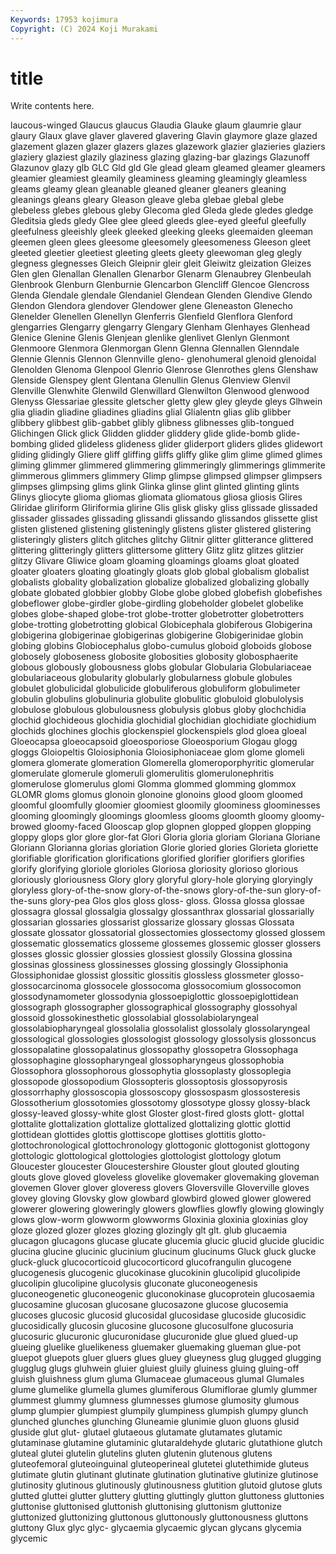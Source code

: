 ```yaml
---
Keywords: 17953 kojimura
Copyright: (C) 2024 Koji Murakami
---
```


# title

Write contents here.



laucous-winged Glaucus
glaucus Glaudia Glauke glaum glaumrie glaur glaury Glaux glave glaver
glavered glavering Glavin glaymore glaze glazed glazement glazen glazer glazers
glazes glazework glazier glazieries glaziers glaziery glaziest glazily glaziness glazing
glazing-bar glazings Glazunoff Glazunov glazy glb GLC Gld gld Gle
glead gleam gleamed gleamer gleamers gleamier gleamiest gleamily gleaminess gleaming
gleamingly gleamless gleams gleamy glean gleanable gleaned gleaner gleaners gleaning
gleanings gleans gleary Gleason gleave gleba glebae glebal glebe glebeless
glebes glebous gleby Glecoma gled Gleda glede gledes gledge Gleditsia
gleds gledy Glee glee gleed gleeds glee-eyed gleeful gleefully gleefulness
gleeishly gleek gleeked gleeking gleeks gleemaiden gleeman gleemen gleen glees
gleesome gleesomely gleesomeness Gleeson gleet gleeted gleetier gleetiest gleeting gleets
gleety gleewoman gleg glegly glegness glegnesses Gleich Gleipnir gleir gleit
Gleiwitz gleization Gleizes Glen glen Glenallan Glenallen Glenarbor Glenarm Glenaubrey
Glenbeulah Glenbrook Glenburn Glenburnie Glencarbon Glencliff Glencoe Glencross Glenda Glendale
glendale Glendaniel Glendean Glenden Glendive Glendo Glendon Glendora glendover Glendower
glene Gleneaston Glenecho Glenelder Glenellen Glenellyn Glenferris Glenfield Glenflora Glenford
glengarries Glengarry glengarry Glengary Glenham Glenhayes Glenhead Glenice Glenine Glenis
Glenjean glenlike glenlivet Glenlyn Glenmont Glenmoore Glenmora Glenmorgan Glenn Glenna
Glennallen Glenndale Glennie Glennis Glennon Glennville gleno- glenohumeral glenoid glenoidal
Glenolden Glenoma Glenpool Glenrio Glenrose Glenrothes glens Glenshaw Glenside Glenspey
glent Glentana Glenullin Glenus Glenview Glenvil Glenville Glenwhite Glenwild Glenwillard
Glenwilton Glenwood glenwood Glenyss Glessariae glessite gletscher gletty glew gley
gleyde gleys Glhwein glia gliadin gliadine gliadines gliadins glial Glialentn
glias glib glibber glibbery glibbest glib-gabbet glibly glibness glibnesses glib-tongued
Glichingen Glick glick Glidden glidder gliddery glide glide-bomb glide-bombing glided
glideless glideness glider gliderport gliders glides glidewort gliding glidingly Gliere
gliff gliffing gliffs gliffy glike glim glime glimed glimes gliming
glimmer glimmered glimmering glimmeringly glimmerings glimmerite glimmerous glimmers glimmery Glimp
glimpse glimpsed glimpser glimpsers glimpses glimpsing glims glink Glinka glinse
glint glinted glinting glints Glinys gliocyte glioma gliomas gliomata gliomatous
gliosa gliosis Glires Gliridae gliriform Gliriformia glirine Glis glisk glisky
gliss glissade glissaded glissader glissades glissading glissandi glissando glissandos glissette
glist glisten glistened glistening glisteningly glistens glister glistered glistering glisteringly
glisters glitch glitches glitchy Glitnir glitter glitterance glittered glittering glitteringly
glitters glittersome glittery Glitz glitz glitzes glitzier glitzy Glivare Gliwice
gloam gloaming gloamings gloams gloat gloated gloater gloaters gloating gloatingly
gloats glob global globalism globalist globalists globality globalization globalize globalized
globalizing globally globate globated globbier globby Globe globe globed globefish
globefishes globeflower globe-girdler globe-girdling globeholder globelet globelike globes globe-shaped globe-trot
globe-trotter globetrotter globetrotters globe-trotting globetrotting globical Globicephala globiferous Globigerina globigerina
globigerinae globigerinas globigerine Globigerinidae globin globing globins Globiocephalus globo-cumulus globoid
globoids globose globosely globoseness globosite globosities globosity globosphaerite globous globously
globousness globs globular Globularia Globulariaceae globulariaceous globularity globularly globularness globule
globules globulet globulicidal globulicide globuliferous globuliform globulimeter globulin globulins globulinuria
globulite globulitic globuloid globulolysis globulose globulous globulousness globulysis globus globy
glochchidia glochid glochideous glochidia glochidial glochidian glochidiate glochidium glochids glochines
glochis glockenspiel glockenspiels glod gloea gloeal Gloeocapsa gloeocapsoid gloeosporiose Gloeosporium
Glogau glogg gloggs Gloiopeltis Gloiosiphonia Gloiosiphoniaceae glom glome glomeli glomera
glomerate glomeration Glomerella glomeroporphyritic glomerular glomerulate glomerule glomeruli glomerulitis glomerulonephritis
glomerulose glomerulus glomi Glomma glommed glomming glommox GLOMR gloms glomus
glonoin glonoine glonoins glood gloom gloomed gloomful gloomfully gloomier gloomiest
gloomily gloominess gloominesses glooming gloomingly gloomings gloomless glooms gloomth gloomy
gloomy-browed gloomy-faced Glooscap glop glopnen glopped gloppen glopping gloppy glops
glor glore glor-fat Glori Gloria gloria gloriam Gloriana Gloriane Gloriann
Glorianna glorias gloriation Glorie gloried glories Glorieta gloriette glorifiable glorification
glorifications glorified glorifier glorifiers glorifies glorify glorifying gloriole glorioles Gloriosa
gloriosity glorioso glorious gloriously gloriousness Glory glory gloryful glory-hole glorying
gloryingly gloryless glory-of-the-snow glory-of-the-snows glory-of-the-sun glory-of-the-suns glory-pea Glos glos gloss
gloss- gloss. Glossa glossa glossae glossagra glossal glossalgia glossalgy glossanthrax
glossarial glossarially glossarian glossaries glossarist glossarize glossary glossas Glossata glossate
glossator glossatorial glossectomies glossectomy glossed glossem glossematic glossematics glosseme glossemes
glossemic glosser glossers glosses glossic glossier glossies glossiest glossily Glossina
glossina glossinas glossiness glossinesses glossing glossingly Glossiphonia Glossiphonidae glossist glossitic
glossitis glossless glossmeter glosso- glossocarcinoma glossocele glossocoma glossocomium glossocomon glossodynamometer
glossodynia glossoepiglottic glossoepiglottidean glossograph glossographer glossographical glossography glossohyal glossoid glossokinesthetic
glossolabial glossolabiolaryngeal glossolabiopharyngeal glossolalia glossolalist glossolaly glossolaryngeal glossological glossologies glossologist
glossology glossolysis glossoncus glossopalatine glossopalatinus glossopathy glossopetra Glossophaga glossophagine glossopharyngeal
glossopharyngeus glossophobia Glossophora glossophorous glossophytia glossoplasty glossoplegia glossopode glossopodium Glossopteris
glossoptosis glossopyrosis glossorrhaphy glossoscopia glossoscopy glossospasm glossosteresis Glossotherium glossotomies glossotomy
glossotype glossy glossy-black glossy-leaved glossy-white glost Gloster glost-fired glosts glott-
glottal glottalite glottalization glottalize glottalized glottalizing glottic glottid glottidean glottides
glottis glottiscope glottises glottitis glotto- glottochronological glottochronology glottogonic glottogonist glottogony
glottologic glottological glottologies glottologist glottology glotum Gloucester gloucester Gloucestershire Glouster
glout glouted glouting glouts glove gloved gloveless glovelike glovemaker glovemaking
gloveman glovemen Glover glover gloveress glovers Gloversville Gloverville gloves glovey
gloving Glovsky glow glowbard glowbird glowed glower glowered glowerer glowering
gloweringly glowers glowflies glowfly glowing glowingly glows glow-worm glowworm glowworms
Gloxinia gloxinia gloxinias gloy gloze glozed glozer glozes glozing glozingly
glt glt. glub glucaemia glucagon glucagons glucase glucate glucemia glucic
glucid glucide glucidic glucina glucine glucinic glucinium glucinum glucinums Gluck
gluck glucke gluck-gluck glucocorticoid glucocorticord glucofrangulin glucogene glucogenesis glucogenic glucokinase
glucokinin glucolipid glucolipide glucolipin glucolipine glucolysis gluconate gluconeogenesis gluconeogenetic gluconeogenic
gluconokinase glucoprotein glucosaemia glucosamine glucosan glucosane glucosazone glucose glucosemia glucoses
glucosic glucosid glucosidal glucosidase glucoside glucosidic glucosidically glucosin glucosine glucosone
glucosulfone glucosuria glucosuric glucuronic glucuronidase glucuronide glue glued glued-up glueing
gluelike gluelikeness gluemaker gluemaking glueman glue-pot gluepot gluepots gluer gluers
glues gluey glueyness glug glugged glugging glugglug glugs gluhwein gluier
gluiest gluily gluiness gluing gluing-off gluish gluishness glum gluma Glumaceae
glumaceous glumal Glumales glume glumelike glumella glumes glumiferous Glumiflorae glumly
glummer glummest glummy glumness glumnesses glumose glumosity glumous glump glumpier
glumpiest glumpily glumpiness glumpish glumpy glunch glunched glunches glunching Gluneamie
glunimie gluon gluons glusid gluside glut glut- glutael glutaeous glutamate
glutamates glutamic glutaminase glutamine glutaminic glutaraldehyde glutaric glutathione glutch gluteal
glutei glutelin glutelins gluten glutenin glutenous glutens gluteofemoral gluteoinguinal gluteoperineal
glutetei glutethimide gluteus glutimate glutin glutinant glutinate glutination glutinative glutinize
glutinose glutinosity glutinous glutinously glutinousness glutition glutoid glutose gluts glutted
gluttei glutter gluttery glutting gluttingly glutton gluttoness gluttonies gluttonise gluttonised
gluttonish gluttonising gluttonism gluttonize gluttonized gluttonizing gluttonous gluttonously gluttonousness gluttons
gluttony Glux glyc glyc- glycaemia glycaemic glycan glycans glycemia glycemic
